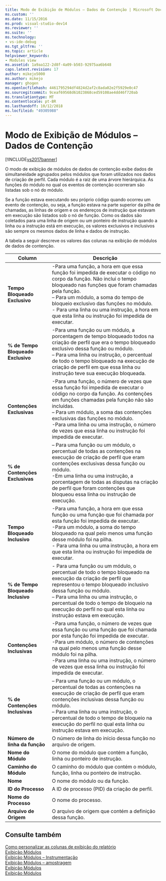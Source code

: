 ```yaml
---
title: Modo de Exibição de Módulos – Dados de Contenção | Microsoft Docs
ms.custom: ''
ms.date: 11/15/2016
ms.prod: visual-studio-dev14
ms.reviewer: ''
ms.suite: ''
ms.technology:
- vs-ide-debug
ms.tgt_pltfrm: ''
ms.topic: article
helpviewer_keywords:
- Modules view
ms.assetid: 1a9aa122-2d8f-4a09-b503-92975aa6b648
caps.latest.revision: 17
author: mikejo5000
ms.author: mikejo
manager: ghogen
ms.openlocfilehash: 4461795294df4824d2af2c8ada02e2f5929e0c47
ms.sourcegitcommit: 9ceaf69568d61023868ced59108ae4dd46f720ab
ms.translationtype: MT
ms.contentlocale: pt-BR
ms.lasthandoff: 10/12/2018
ms.locfileid: "49305988"
---
```

# <a name="modules-view---contention-data"></a>Modo de Exibição de Módulos – Dados de Contenção
[!INCLUDE[vs2017banner](../includes/vs2017banner.md)]

O modo de exibição de módulos de dados de contenção exibe dados de simultaneidade agrupados pelos módulos que foram utilizados nos dados de criação de perfil. Cada módulo é a raiz de uma árvore hierárquica. As funções do módulo no qual os eventos de contenção ocorreram são listadas sob o nó do módulo.  
  
 Se a função estava executando seu próprio código quando ocorreu um evento de contenção, ou seja, a função estava na parte superior da pilha de chamadas, as linhas de origem e os endereços de instrução que estavam em execução são listados sob o nó de função. Como os dados são coletados para uma linha de origem ou um ponteiro de instrução quando a linha ou a instrução está em execução, os valores exclusivos e inclusivos são sempre os mesmos dados de linha e dados de instrução.  
  
 A tabela a seguir descreve os valores das colunas na exibição de módulos de dados de contenção.  
  
|Column|Descrição|  
|------------|-----------------|  
|**Tempo Bloqueado Exclusivo**|-Para uma função, a hora em que essa função foi impedida de executar o código no corpo da função. Não inclui o tempo bloqueado nas funções que foram chamadas pela função.<br />– Para um módulo, a soma do tempo de bloqueio exclusivo das funções no módulo.<br />- Para uma linha ou uma instrução, a hora em que esta linha ou instrução foi impedida de executar.|  
|**% de Tempo Bloqueado Exclusivo**|-Para uma função ou um módulo, a porcentagem de tempo bloqueado todos na criação de perfil que era o tempo bloqueado exclusivo dessa função ou módulo.<br />– Para uma linha ou instrução, o percentual de todo o tempo bloqueado na execução de criação de perfil em que essa linha ou instrução teve sua execução bloqueada.|  
|**Contenções Exclusivas**|-Para uma função, o número de vezes que essa função foi impedida de executar o código no corpo da função. As contenções em funções chamadas pela função não são incluídas.<br />– Para um módulo, a soma das contenções exclusivas das funções no módulo.<br />-Para uma linha ou uma instrução, o número de vezes que essa linha ou instrução foi impedida de executar.|  
|**% de Contenções Exclusivas**|– Para uma função ou um módulo, o percentual de todas as contenções na execução de criação de perfil que eram contenções exclusivas dessa função ou módulo.<br />-Em uma linha ou uma instrução, a porcentagem de todas as disputas na criação de perfil que foram contenções que bloqueou essa linha ou instrução de execução.|  
|**Tempo Bloqueado Inclusivo**|-Para uma função, a hora em que essa função ou uma função que foi chamada por esta função foi impedida de executar.<br />-Para um módulo, a soma do tempo bloqueado na qual pelo menos uma função desse módulo foi na pilha.<br />- Para uma linha ou uma instrução, a hora em que esta linha ou instrução foi impedida de executar.|  
|**% de Tempo Bloqueado Inclusivo**|- Para uma função ou um módulo, o percentual de todo o tempo bloqueado na execução da criação de perfil que representou o tempo bloqueado inclusivo dessa função ou módulo.<br />– Para uma linha ou uma instrução, o percentual de todo o tempo de bloqueio na execução do perfil no qual esta linha ou instrução estava em execução.|  
|**Contenções Inclusivas**|-Para uma função, o número de vezes que essa função ou uma função que foi chamada por esta função foi impedida de executar.<br />-Para um módulo, o número de contenções na qual pelo menos uma função desse módulo foi na pilha.<br />-Para uma linha ou uma instrução, o número de vezes que essa linha ou instrução foi impedida de executar.|  
|**% de Contenções Inclusivas**|– Para uma função ou um módulo, o percentual de todas as contenções na execução de criação de perfil que eram contenções inclusivas dessa função ou módulo.<br />– Para uma linha ou uma instrução, o percentual de todo o tempo de bloqueio na execução do perfil no qual esta linha ou instrução estava em execução.|  
|**Número de linha da função**|O número de linha do início dessa função no arquivo de origem.|  
|**Nome do Módulo**|O nome do módulo que contém a função, linha ou ponteiro de instrução.|  
|**Caminho do Módulo**|O caminho do módulo que contém o módulo, função, linha ou ponteiro de instrução.|  
|**Nome**|O nome do módulo ou da função.|  
|**ID do Processo**|A ID de processo (PID) da criação de perfil.|  
|**Nome do Processo**|O nome do processo.|  
|**Arquivo de Origem**|O arquivo de origem que contém a definição dessa função.|  
  
## <a name="see-also"></a>Consulte também  
 [Como personalizar as colunas de exibição do relatório](../profiling/how-to-customize-report-view-columns.md)   
 [Exibição Módulos](../profiling/modules-view.md)   
 [Exibição Módulos – Instrumentação](../profiling/modules-view-dotnet-memory-instrumentation-data.md)   
 [Exibição Módulos – amostragem](../profiling/modules-view-dotnet-memory-sampling-data.md)   
 [Exibição Módulos](../profiling/modules-view-instrumentation-data.md)   
 [Exibição Módulos](../profiling/modules-view-sampling-data.md)



